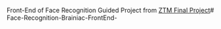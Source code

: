 Front-End of Face Recognition Guided Project from [ZTM Final Project](https://www.udemy.com/course/the-complete-web-developer-zero-to-mastery/)# Face-Recognition-Brainiac-FrontEnd-
